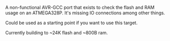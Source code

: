 A non-functional AVR-GCC port that exists to check the flash and RAM usage
on an ATMEGA328P. It's missing IO connections among other things.

Could be used as a starting point if you want to use this target.

Currently building to ~24K flash and ~800B ram.
